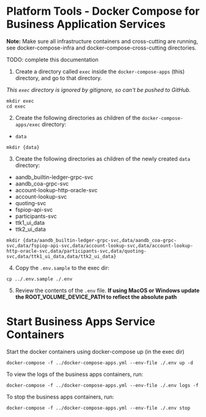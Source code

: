 # Platform Tools - Docker Compose for Business Application Services

**Note:** Make sure all infrastructure containers and cross-cutting are running, see docker-compose-infra and
docker-compose-cross-cutting directories. 

TODO: complete this documentation

1. Create a directory called `exec` inside the `docker-compose-apps` (this) directory, and go to that
   directory.

_This `exec` directory is ignored by gitignore, so can't be pushed to GitHub._

```shell
mkdir exec 
cd exec
```

2. Create the following directories as children of the `docker-compose-apps/exec` directory:

* `data`

```shell
mkdir {data}
```

3. Create the following directories as children of the newly created `data` directory:

* aandb_builtin-ledger-grpc-svc
* aandb_coa-grpc-svc
* account-lookup-http-oracle-svc
* account-lookup-svc
* quoting-svc
* fspiop-api-svc
* participants-svc
* ttk1_ui_data
* ttk2_ui_data

```shell
mkdir {data/aandb_builtin-ledger-grpc-svc,data/aandb_coa-grpc-svc,data/fspiop-api-svc,data/account-lookup-svc,data/account-lookup-http-oracle-svc,data/participants-svc,data/quoting-svc,data/ttk1_ui_data,data/ttk2_ui_data}
```

4. Copy the `.env.sample` to the exec dir:

```shell
cp ../.env.sample ./.env
```

5. Review the contents of the `.env` file. **If using MacOS or Windows update the ROOT_VOLUME_DEVICE_PATH to reflect the absolute
   path**

# Start Business Apps Service Containers

Start the docker containers using docker-compose up (in the exec dir)

```shell
docker-compose -f ../docker-compose-apps.yml --env-file ./.env up -d
```

To view the logs of the business apps containers, run:

```shell
docker-compose -f ../docker-compose-apps.yml --env-file ./.env logs -f
```

To stop the business apps containers, run:

```shell
docker-compose -f ../docker-compose-apps.yml --env-file ./.env stop
```

